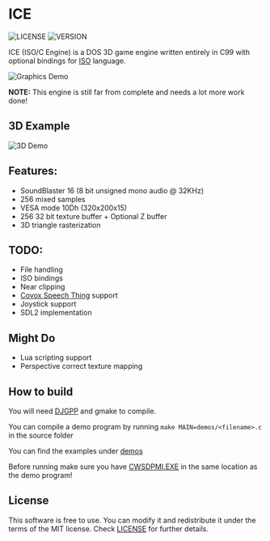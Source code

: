 # ICE
![LICENSE](https://img.shields.io/badge/LICENSE-MIT-green.svg) ![VERSION](https://img.shields.io/badge/BUILD-3-blue)

ICE (ISO/C Engine) is a DOS 3D game engine written entirely in C99 with optional bindings for [ISO](https://github.com/0x1ED1CE/ISO) language.

![Graphics Demo](https://i.imgur.com/NrV2MBO.png)

**NOTE:** This engine is still far from complete and needs a lot more work done!

## 3D Example
![3D Demo](https://i.imgur.com/J9VvXu9.gif)

## Features:
- SoundBlaster 16 (8 bit unsigned mono audio @ 32KHz)
- 256 mixed samples
- VESA mode 10Dh (320x200x15)
- 256 32 bit texture buffer + Optional Z buffer
- 3D triangle rasterization

## TODO:
- File handling
- ISO bindings
- Near clipping
- [Covox Speech Thing](https://en.wikipedia.org/wiki/Covox_Speech_Thing) support
- Joystick support
- SDL2 implementation

## Might Do
- Lua scripting support
- Perspective correct texture mapping

## How to build
You will need [DJGPP](https://github.com/andrewwutw/build-djgpp) and gmake to compile.

You can compile a demo program by running ``make MAIN=demos/<filename>.c`` in the source folder

You can find the examples under [demos](src/demos)

Before running make sure you have [CWSDPMI.EXE](http://sandmann.dotster.com/cwsdpmi/) in the same location as the demo program!

## License
This software is free to use. You can modify it and redistribute it under the terms of the 
MIT license. Check [LICENSE](LICENSE) for further details.
